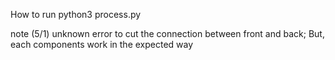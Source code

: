 How to run
python3 process.py

note
(5/1)
unknown error to cut the connection between front and back;
But, each components work in the expected way
